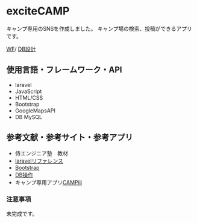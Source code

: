 # exciteCAMP
キャンプ専用のSNSを作成しました。
キャンプ場の検索、投稿ができるアプリです。

[WF](https://docs.google.com/presentation/d/1QfBhtwhNY7QdUkE0HdfwP3mfHr6NPh0c-Zdbb_U5llw/edit?usp=sharing)/
[DB設計](https://drive.google.com/file/d/1eNJbV7qZhDDmM9zTghluvUTwDuYlMCeO/view?usp=sharing)


## 使用言語・フレームワーク・API
* laravel
* JavaScript
* HTML/CSS
* Bootstrap
* GoogleMapsAPI
* DB MySQL


## 参考文献・参考サイト・参考アプリ
* 侍エンジニア塾　教材
* [laravelリファレンス](https://readouble.com/laravel/6.x/ja/requests.html)
* [Bootstrap](https://www.w3schools.com/bootstrap/default.asp)
* [DB操作](https://blog.capilano-fw.com/?p=665)
* キャンプ専用アプリ[CAMPiii](https://campiii.com/)


### 注意事項
未完成です。

